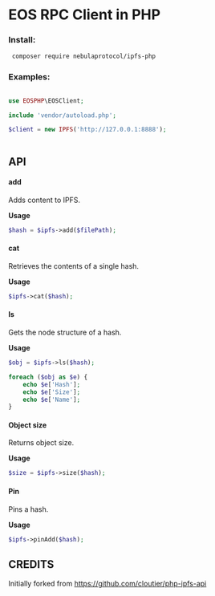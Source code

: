 # EOS RPC Client in PHP

### Install:
```bash
 composer require nebulaprotocol/ipfs-php
 ```

### Examples:

```php

use EOSPHP\EOSClient;

include 'vendor/autoload.php';

$client = new IPFS('http://127.0.0.1:8888');



```

## API


#### add

Adds content to IPFS. 

**Usage**
```PHP
$hash = $ipfs->add($filePath);
```



#### cat

Retrieves the contents of a single hash.

**Usage**
```PHP
$ipfs->cat($hash);
```

#### ls
Gets the node structure of a hash.

**Usage**
```PHP
$obj = $ipfs->ls($hash);

foreach ($obj as $e) {
	echo $e['Hash'];
	echo $e['Size'];
	echo $e['Name'];
}
```


#### Object size

Returns object size.

**Usage**
```PHP
$size = $ipfs->size($hash);
```

#### Pin

Pins a hash.

**Usage**
```PHP
$ipfs->pinAdd($hash);
```

## CREDITS

Initially forked from https://github.com/cloutier/php-ipfs-api 